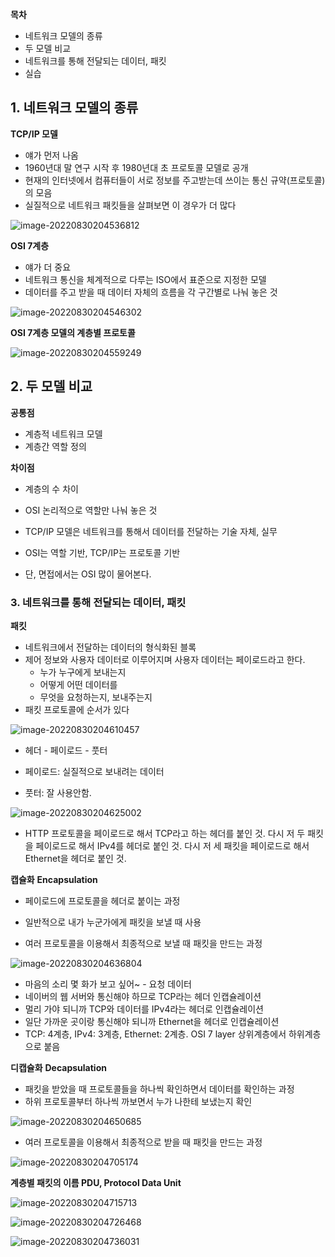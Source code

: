 **목차**

- 네트워크 모델의 종류
- 두 모델 비교
- 네트워크를 통해 전달되는 데이터, 패킷
- 실습



## 1. 네트워크 모델의 종류

**TCP/IP 모델**

- 얘가 먼저 나옴
- 1960년대 말 연구 시작 후 1980년대 초 프로토콜 모델로 공개
- 현재의 인터넷에서 컴퓨터들이 서로 정보를 주고받는데 쓰이는 통신 규약(프로토콜)의 모음
- 실질적으로 네트워크 패킷들을 살펴보면 이 경우가 더 많다

![image-20220830204536812](assets/image-20220830204536812.png)



**OSI 7계층**

- 얘가 더 중요
- 네트워크 통신을 체계적으로 다루는 ISO에서 표준으로 지정한 모델
- 데이터를 주고 받을 때 데이터 자체의 흐름을 각 구간별로 나눠 놓은 것

![image-20220830204546302](assets/image-20220830204546302.png)



**OSI 7계층 모델의 계층별 프로토콜**

![image-20220830204559249](assets/image-20220830204559249.png)



## 2. 두 모델 비교

**공통점**

- 계층적 네트워크 모델
- 계층간 역할 정의 



**차이점**

- 계층의 수 차이

- OSI 논리적으로 역할만 나눠 놓은 것
- TCP/IP 모델은 네트워크를 통해서 데이터를 전달하는 기술 자체, 실무
- OSI는 역할 기반, TCP/IP는 프로토콜 기반
- 단, 면접에서는 OSI 많이 물어본다.



### 3. 네트워크를 통해 전달되는 데이터, 패킷

**패킷**

- 네트워크에서 전달하는 데이터의 형식화된 블록
- 제어 정보와 사용자 데이터로 이루어지며 사용자 데이터는 페이로드라고 한다.
  - 누가 누구에게 보내는지
  - 어떻게 어떤 데이터를
  - 무엇을 요청하는지, 보내주는지
- 패킷 프로토콜에 순서가 있다

![image-20220830204610457](assets/image-20220830204610457.png)



- 헤더 - 페이로드 - 풋터

- 페이로드: 실질적으로 보내려는 데이터

- 풋터: 잘 사용안함.

![image-20220830204625002](assets/image-20220830204625002.png)

- HTTP 프로토콜을 페이로드로 해서 TCP라고 하는 헤더를 붙인 것. 다시 저 두 패킷을 페이로드로 해서 IPv4를 헤더로 붙인 것. 다시 저 세 패킷을 페이로드로 해서 Ethernet을 헤더로 붙인 것.



**캡슐화** **Encapsulation**

- 페이로드에 프로토콜을 헤더로 붙이는 과정

- 일반적으로 내가 누군가에게 패킷을 보낼 때 사용

- 여러 프로토콜을 이용해서 최종적으로 보낼 때 패킷을 만드는 과정

  

![image-20220830204636804](assets/image-20220830204636804.png)

- 마음의 소리 몇 화가 보고 싶어~ - 요청 데이터
- 네이버의 웹 서버와 통신해야 하므로 TCP라는 헤더 인캡슐레이션
- 멀리 가야 되니까 TCP와 데이터를 IPv4라는 헤더로 인캡슐레이션
- 일단 가까운 곳이랑 통신해야 되니까 Ethernet을 헤더로 인캡슐레이션
- TCP: 4계층, IPv4: 3계층, Ethernet: 2계층. OSI 7 layer 상위계층에서 하위계층으로 붙음



**디캡슐화** **Decapsulation**

- 패킷을 받았을 때 프로토콜들을 하나씩 확인하면서 데이터를 확인하는 과정
- 하위 프로토콜부터 하나씩 까보면서 누가 나한테 보냈는지 확인

![image-20220830204650685](assets/image-20220830204650685.png)

- 여러 프로토콜을 이용해서 최종적으로 받을 때 패킷을 만드는 과정

![image-20220830204705174](assets/image-20220830204705174.png)



**계층별 패킷의 이름 PDU, Protocol Data Unit**

![image-20220830204715713](assets/image-20220830204715713.png)

![image-20220830204726468](assets/image-20220830204726468.png)

![image-20220830204736031](assets/image-20220830204736031.png)

